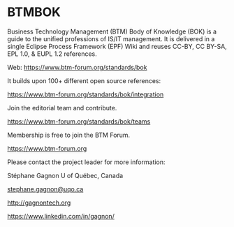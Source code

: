 # BTMBOK

Business Technology Management (BTM) Body of Knowledge (BOK) is a guide to the unified professions of IS/IT management. It is delivered in a single Eclipse Process Framework (EPF) Wiki and reuses CC-BY, CC BY-SA, EPL 1.0, & EUPL 1.2 references.

Web: https://www.btm-forum.org/standards/bok

It builds upon 100+ different open source references:

https://www.btm-forum.org/standards/bok/integration

Join the editorial team and contribute.

https://www.btm-forum.org/standards/bok/teams

Membership is free to join the BTM Forum.

https://www.btm-forum.org

Please contact the project leader for more information:

Stéphane Gagnon
U of Québec, Canada

stephane.gagnon@uqo.ca

http://gagnontech.org

https://www.linkedin.com/in/gagnon/

